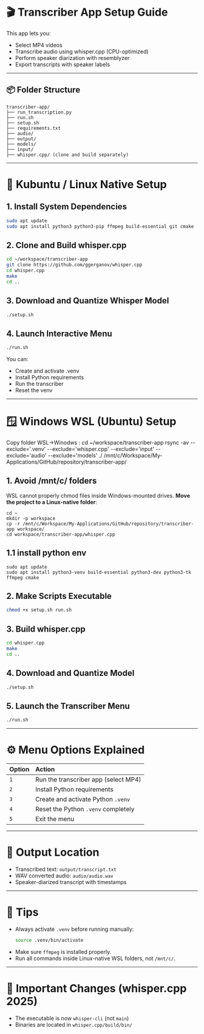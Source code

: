 
# 🎬 Transcriber App Setup Guide

This app lets you:
- Select MP4 videos
- Transcribe audio using whisper.cpp (CPU-optimized)
- Perform speaker diarization with resemblyzer
- Export transcripts with speaker labels

---

## 📦 Folder Structure

```
transcriber-app/
├── run_transcription.py
├── run.sh
├── setup.sh
├── requirements.txt
├── audio/
├── output/
├── models/
├── input/
├── whisper.cpp/ (clone and build separately)
```

---

# 🐧 Kubuntu / Linux Native Setup

## 1. Install System Dependencies
```bash
sudo apt update
sudo apt install python3 python3-pip ffmpeg build-essential git cmake
```

## 2. Clone and Build whisper.cpp
```bash
cd ~/workspace/transcriber-app
git clone https://github.com/ggerganov/whisper.cpp
cd whisper.cpp
make
cd ..
```

## 3. Download and Quantize Whisper Model
```bash
./setup.sh
```

## 4. Launch Interactive Menu
```bash
./run.sh
```
You can:
- Create and activate .venv
- Install Python requirements
- Run the transcriber
- Reset the venv

---

# 🪟 Windows WSL (Ubuntu) Setup

Copy folder WSL->Winodws : 
cd ~/workspace/transcriber-app
rsync -av --exclude='.venv' --exclude='whisper.cpp' --exclude='input' --exclude='audio' --exclude='models' ./ /mnt/c/Workspace/My-Applications/GitHub/repository/transcriber-app/


## 1. Avoid /mnt/c/ folders
WSL cannot properly chmod files inside Windows-mounted drives.
**Move the project to a Linux-native folder**:

```wsl ubntu bash
cd ~
mkdir -p workspace
cp -r /mnt/c/Workspace/My-Applications/GitHub/repository/transcriber-app workspace/
cd workspace/transcriber-app/whisper.cpp

```
## 1.1 install python env
```
sudo apt update
sudo apt install python3-venv build-essential python3-dev python3-tk ffmpeg cmake
```

## 2. Make Scripts Executable
```bash
chmod +x setup.sh run.sh
```

## 3. Build whisper.cpp
```bash
cd whisper.cpp
make
cd ..
```

## 4. Download and Quantize Model
```bash
./setup.sh
```

## 5. Launch the Transcriber Menu
```bash
./run.sh
```

---

# ⚙️ Menu Options Explained

| Option | Action                                  |
|:-------|:----------------------------------------|
| `1`    | Run the transcriber app (select MP4)     |
| `2`    | Install Python requirements             |
| `3`    | Create and activate Python `.venv`       |
| `4`    | Reset the Python `.venv` completely      |
| `5`    | Exit the menu                           |

---

# 📂 Output Location

- Transcribed text: `output/transcript.txt`
- WAV converted audio: `audio/audio.wav`
- Speaker-diarized transcript with timestamps

---

# 🧠 Tips
- Always activate `.venv` before running manually:
  ```bash
  source .venv/bin/activate
  ```
- Make sure `ffmpeg` is installed properly.
- Run all commands inside Linux-native WSL folders, not `/mnt/c/`.

---

# 📢 Important Changes (whisper.cpp 2025)
- The executable is now `whisper-cli` (not `main`)
- Binaries are located in `whisper.cpp/build/bin/`
